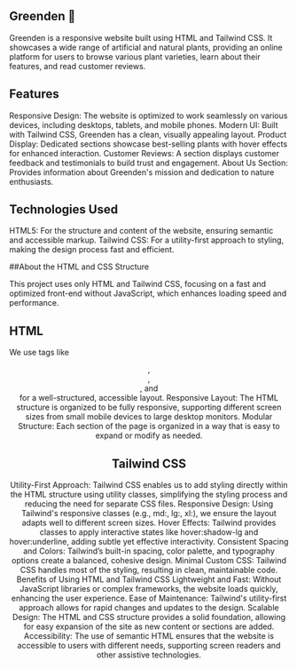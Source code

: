 ## Greenden 🌱

Greenden is a responsive website built using HTML and Tailwind CSS. It showcases a wide range of artificial and natural plants, providing an online platform for users to browse various plant varieties, learn about their features, and read customer reviews.


## Features

Responsive Design: The website is optimized to work seamlessly on various devices, including desktops, tablets, and mobile phones.
Modern UI: Built with Tailwind CSS, Greenden has a clean, visually appealing layout.
Product Display: Dedicated sections showcase best-selling plants with hover effects for enhanced interaction.
Customer Reviews: A section displays customer feedback and testimonials to build trust and engagement.
About Us Section: Provides information about Greenden's mission and dedication to nature enthusiasts.

## Technologies Used

HTML5: For the structure and content of the website, ensuring semantic and accessible markup.
Tailwind CSS: For a utility-first approach to styling, making the design process fast and efficient.

##About the HTML and CSS Structure

This project uses only HTML and Tailwind CSS, focusing on a fast and optimized front-end without JavaScript, which enhances loading speed and performance.

## HTML

We use tags like  <header>, <nav>, <section>, and <footer> for a well-structured, accessible layout.
Responsive Layout: The HTML structure is organized to be fully responsive, supporting different screen sizes from small mobile devices to large desktop monitors.
Modular Structure: Each section of the page is organized in a way that is easy to expand or modify as needed.

## Tailwind CSS

Utility-First Approach: Tailwind CSS enables us to add styling directly within the HTML structure using utility classes, simplifying the styling process and reducing the need for separate CSS files.
Responsive Design: Using Tailwind's responsive classes (e.g., md:, lg:, xl:), we ensure the layout adapts well to different screen sizes.
Hover Effects: Tailwind provides classes to apply interactive states like hover:shadow-lg and hover:underline, adding subtle yet effective interactivity.
Consistent Spacing and Colors: Tailwind’s built-in spacing, color palette, and typography options create a balanced, cohesive design.
Minimal Custom CSS: Tailwind CSS handles most of the styling, resulting in clean, maintainable code.
Benefits of Using HTML and Tailwind CSS
Lightweight and Fast: Without JavaScript libraries or complex frameworks, the website loads quickly, enhancing the user experience.
Ease of Maintenance: Tailwind's utility-first approach allows for rapid changes and updates to the design.
Scalable Design: The HTML and CSS structure provides a solid foundation, allowing for easy expansion of the site as new content or sections are added.
Accessibility: The use of semantic HTML ensures that the website is accessible to users with different needs, supporting screen readers and other assistive technologies.
